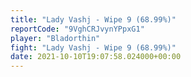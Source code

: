 ```yaml
---
title: "Lady Vashj - Wipe 9 (68.99%)"
reportCode: "9VghCRJvynYPpxG1"
player: "Bladorthin"
fight: "Lady Vashj - Wipe 9 (68.99%)"
date: 2021-10-10T19:07:58.024000+00:00
---
```

